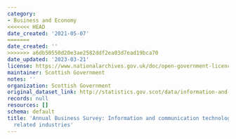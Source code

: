 ```yaml
---
category:
- Business and Economy
<<<<<<< HEAD
date_created: '2021-05-07'
=======
date_created: ''
>>>>>>> a6db50550d20e3ae2582ddf2ea03d7ead19bca70
date_updated: '2023-03-21'
license: https://www.nationalarchives.gov.uk/doc/open-government-licence/version/3/
maintainer: Scottish Government
notes: ''
organization: Scottish Government
original_dataset_link: http://statistics.gov.scot/data/information-and-communication-technologies-ict-including-related-industries
records: null
resources: []
schema: default
title: 'Annual Business Survey: Information and communication technologies (ICT) including
  related industries'
---
```

